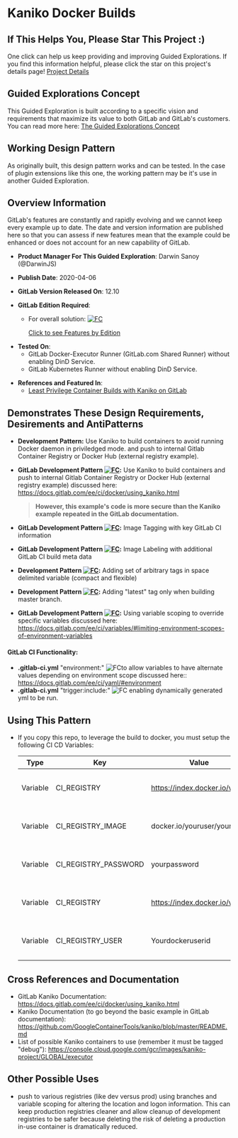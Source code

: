 # Kaniko Docker Builds

## If This Helps You, Please Star This Project :)

One click can help us keep providing and improving Guided Explorations.  If you find this information helpful, please click the star on this project's details page! [Project Details](https://gitlab.com/guided-explorations/containers/kaniko-docker-build)

## Guided Explorations Concept

This Guided Exploration is built according to a specific vision and requirements that maximize its value to both GitLab and GitLab's customers.  You can read more here: [The Guided Explorations Concept](https://gitlab.com/guided-explorations/guided-exploration-concept/blob/master/README.md)

## Working Design Pattern

As originally built, this design pattern works and can be tested. In the case of plugin extensions like this one, the working pattern may be it's use in another Guided Exploration.

## Overview Information

GitLab's features are constantly and rapidly evolving and we cannot keep every example up to date.  The date and version information are published here so that you can assess if new features mean that the example could be enhanced or does not account for an new capability of GitLab.

* **Product Manager For This Guided Exploration**: Darwin Sanoy (@DarwinJS)

* **Publish Date**: 2020-04-06

* **GitLab Version Released On**: 12.10

* **GitLab Edition Required**: 

  * For overall solution: [![FC](https://gitlab.com/guided-explorations/guided-exploration-concept/-/raw/master/images/FC.png)](https://about.gitlab.com/features/) 

    [Click to see Features by Edition](https://about.gitlab.com/features/) 

- **Tested On**: 
  - GitLab Docker-Executor Runner (GitLab.com Shared Runner) without enabling DinD Service.
  - GitLab Kubernetes Runner without enabling DinD Service.

* **References and Featured In**:
  * [Least Privilege Container Builds with Kaniko on GitLab](https://www.youtube.com/watch?v=d96ybcELpFs)
  
## Demonstrates These Design Requirements, Desirements and AntiPatterns

- **Development Pattern:** Use Kaniko to build containers to avoid running Docker daemon in priviledged mode. and push to internal Gitlab Container Registry or Docker Hub (external registry example).
- **GitLab Development Pattern [![FC](https://gitlab.com/guided-explorations/guided-exploration-concept/-/raw/master/images/FC.png)](https://about.gitlab.com/features/):** Use Kaniko to build containers and push to internal Gitlab Container Registry or Docker Hub (external registry example) discussed here: https://docs.gitlab.com/ee/ci/docker/using_kaniko.html 

  > **However, this example's code is more secure than the Kaniko example repeated in the GitLab documentation.** 
- **GitLab Development Pattern [![FC](https://gitlab.com/guided-explorations/guided-exploration-concept/-/raw/master/images/FC.png)](https://about.gitlab.com/features/):** Image Tagging with key GitLab CI information
- **GitLab Development Pattern [![FC](https://gitlab.com/guided-explorations/guided-exploration-concept/-/raw/master/images/FC.png)](https://about.gitlab.com/features/):** Image Labeling with additional GitLab CI build meta data
- **Development Pattern [![FC](https://gitlab.com/guided-explorations/guided-exploration-concept/-/raw/master/images/FC.png)](https://about.gitlab.com/features/):** Adding set of arbitrary tags in space delimited variable (compact and flexible)
- **Development Pattern [![FC](https://gitlab.com/guided-explorations/guided-exploration-concept/-/raw/master/images/FC.png)](https://about.gitlab.com/features/):** Adding "latest" tag only when building master branch.
- **GitLab Development Pattern [![FC](https://gitlab.com/guided-explorations/guided-exploration-concept/-/raw/master/images/FC.png)](https://about.gitlab.com/features/):** Using variable scoping to override specific variables discussed here: https://docs.gitlab.com/ee/ci/variables/#limiting-environment-scopes-of-environment-variables

#### GitLab CI Functionality:

- **.gitlab-ci.yml** "environment:" ![FC](https://gitlab.com/guided-explorations/guided-exploration-concept/-/raw/master/images/FC.png)to allow variables to have alternate values depending on environment scope discussed here:: https://docs.gitlab.com/ee/ci/yaml/#environment
- **.gitlab-ci.yml** "trigger:include:" ![FC](https://gitlab.com/guided-explorations/guided-exploration-concept/-/raw/master/images/FC.png) enabling dynamically generated yml to be run.

## Using This Pattern
- If you copy this repo, to leverage the build to docker, you must setup the following CI CD Variables:

  | Type     | Key                  | Value                       | Protected | Masked | Scope              |
  | -------- | -------------------- | --------------------------- | --------- | ------ | ------------------ |
  | Variable | CI_REGISTRY          | https://index.docker.io/v1/ | No        | No     | push-to-docker-hub |
  | Variable | CI_REGISTRY_IMAGE    | docker.io/youruser/yourrepo | No        | No     | push-to-docker-hub |
  | Variable | CI_REGISTRY_PASSWORD | yourpassword                | No        | Yes    | push-to-docker-hub |
  | Variable | CI_REGISTRY          | https://index.docker.io/v1/ | No        | No     | push-to-docker-hub |
  | Variable | CI_REGISTRY_USER     | Yourdockeruserid            | No        | No     | push-to-docker-hub |

## Cross References and Documentation

- GitLab Kaniko Documentation: https://docs.gitlab.com/ee/ci/docker/using_kaniko.html
- Kaniko Documentation (to go beyond the basic example in GitLab documentation): https://github.com/GoogleContainerTools/kaniko/blob/master/README.md
- List of possible Kaniko containers to use (remember it must be tagged "debug"): https://console.cloud.google.com/gcr/images/kaniko-project/GLOBAL/executor

## Other Possible Uses

* push to various registries (like dev versus prod) using branches and variable scoping for altering the location and logon information.  This can keep production registries cleaner and allow cleanup of development registries to be safer because deleting the risk of deleting a production in-use container is dramatically reduced.
